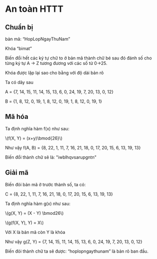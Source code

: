 # An toàn HTTT
Chuẩn bị
--------

bản mã: “HopLopNgayThuNam”

Khóa “bimat”

Biến đổi hết các ký tự chữ to ở bản mã thành chữ bé sau đó đánh số cho từng ký tự A → Z tương đương với các số từ 0→25. 

Khóa được lặp lại sao cho bằng với độ dài bản rõ

Ta có dãy sau

A = {7, 14, 15, 11, 14, 15, 13, 6, 0, 24, 19, 7, 20, 13, 0, 12}

B = {1, 8, 12, 0, 19, 1, 8, 12, 0, 19, 1, 8, 12, 0, 19, 1}

Mã hóa
------

Ta định nghĩa hàm f(x) như sau:

\\(f(X, Y) = (x+y)\\bmod{26}\\)

Như vậy f(A, B) = {8, 22, 1, 11, 7, 16, 21, 18, 0, 17, 20, 15, 6, 13, 19, 13}

Biến đổi thành chữ sẽ là: "iwblhqvsarupgntn"

Giải mã
-------

Biến đỏi bản mã ở trước thành số, ta có:

C = {8, 22, 1, 11, 7, 16, 21, 18, 0, 17, 20, 15, 6, 13, 19, 13}

Ta định nghĩa hàm g(x) như sau:

\\(g(X, Y) = (X - Y) \\bmod26\\)

\\(g(f(X, Y), Y) = X\\)

Với X là bản mã còn Y là khóa

Như vậy g(Z, Y) = {7, 14, 15, 11, 14, 15, 13, 6, 0, 24, 19, 7, 20, 13, 0, 12}

Biến đỏi thành chữ ta sẽ được: “hoplopngaythunam” là bản rõ ban đầu.